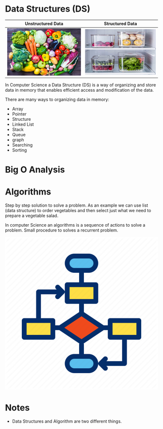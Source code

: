 # Data Structures (DS)


| Unstructured Data | Structured Data |
| ------------- | ------------- |
| ![Unstructured Data](img/unstructured_data.png)  | ![Structured Data](img/structured_data.png)  |


In Computer Science a Data Structure (DS) is a way of organizing and store data in memory that enables efficient access and modification of the data.

There are many ways to organizing data in memory:

* Array
* Pointer
* Structure
* Linked List
* Stack
* Queue
* graph
* Searching
* Sorting

# Big O Analysis

# Algorithms
Step by step solution to solve a problem. As an example we can use list (data structure) to order vegetables and then select just what we need to prepare a vegetable salad.

In computer Science an algorithms is a sequence of actions to solve a problem. Small procedure to solves a recurrent problem.

![Algorithm](img/algorithm.png)

# Notes
* Data Structures and Algorithm are two different things.
